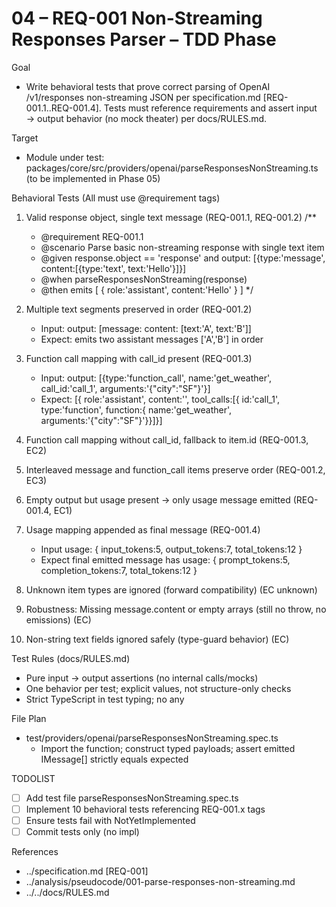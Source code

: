 # 04 – REQ-001 Non-Streaming Responses Parser – TDD Phase

Goal
- Write behavioral tests that prove correct parsing of OpenAI /v1/responses non-streaming JSON per specification.md [REQ-001.1..REQ-001.4]. Tests must reference requirements and assert input → output behavior (no mock theater) per docs/RULES.md.

Target
- Module under test: packages/core/src/providers/openai/parseResponsesNonStreaming.ts (to be implemented in Phase 05)

Behavioral Tests (All must use @requirement tags)
1) Valid response object, single text message (REQ-001.1, REQ-001.2)
   /**
    * @requirement REQ-001.1
    * @scenario Parse basic non-streaming response with single text item
    * @given response.object == 'response' and output: [{type:'message', content:[{type:'text', text:'Hello'}]}]
    * @when parseResponsesNonStreaming(response)
    * @then emits [ { role:'assistant', content:'Hello' } ]
    */

2) Multiple text segments preserved in order (REQ-001.2)
   - Input: output: [message: content: [text:'A', text:'B']]
   - Expect: emits two assistant messages ['A','B'] in order

3) Function call mapping with call_id present (REQ-001.3)
   - Input: output: [{type:'function_call', name:'get_weather', call_id:'call_1', arguments:'{"city":"SF"}'}]
   - Expect: [{ role:'assistant', content:'', tool_calls:[{ id:'call_1', type:'function', function:{ name:'get_weather', arguments:'{"city":"SF"}'}}]}]

4) Function call mapping without call_id, fallback to item.id (REQ-001.3, EC2)

5) Interleaved message and function_call items preserve order (REQ-001.2, EC3)

6) Empty output but usage present → only usage message emitted (REQ-001.4, EC1)

7) Usage mapping appended as final message (REQ-001.4)
   - Input usage: { input_tokens:5, output_tokens:7, total_tokens:12 }
   - Expect final emitted message has usage: { prompt_tokens:5, completion_tokens:7, total_tokens:12 }

8) Unknown item types are ignored (forward compatibility) (EC unknown)

9) Robustness: Missing message.content or empty arrays (still no throw, no emissions) (EC)

10) Non-string text fields ignored safely (type-guard behavior) (EC)

Test Rules (docs/RULES.md)
- Pure input → output assertions (no internal calls/mocks)
- One behavior per test; explicit values, not structure-only checks
- Strict TypeScript in test typing; no any

File Plan
- test/providers/openai/parseResponsesNonStreaming.spec.ts
  - Import the function; construct typed payloads; assert emitted IMessage[] strictly equals expected

TODOLIST
- [ ] Add test file parseResponsesNonStreaming.spec.ts
- [ ] Implement 10 behavioral tests referencing REQ-001.x tags
- [ ] Ensure tests fail with NotYetImplemented
- [ ] Commit tests only (no impl)

References
- ../specification.md [REQ-001]
- ../analysis/pseudocode/001-parse-responses-non-streaming.md
- ../../docs/RULES.md